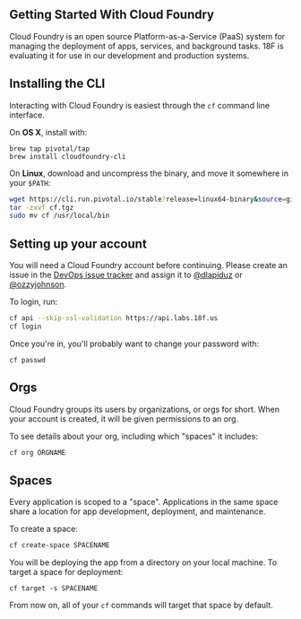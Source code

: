 ## Getting Started With Cloud Foundry

Cloud Foundry is an open source Platform-as-a-Service (PaaS) system for managing the deployment of apps, services, and background tasks. 18F is evaluating it for use in our development and production systems.

## Installing the CLI

Interacting with Cloud Foundry is easiest through the `cf` command line interface.

On **OS X**, install with:

```
brew tap pivotal/tap
brew install cloudfoundry-cli
```

On **Linux**, download and uncompress the binary, and move it somewhere in your `$PATH`:

```bash
wget https://cli.run.pivotal.io/stable?release=linux64-binary&source=github -O cf.tgz
tar -zxvf cf.tgz
sudo mv cf /usr/local/bin
```

## Setting up your account

You will need a Cloud Foundry account before continuing. Please create an issue in the [DevOps issue tracker](https://github.com/18F/DevOps/issues) and assign it to [@dlapiduz](https://github.com/dlapiduz) or [@ozzyjohnson](https://github.com/ozzyjohnson).

To login, run:

```bash
cf api --skip-ssl-validation https://api.labs.18f.us
cf login
```

Once you're in, you'll probably want to change your password with:

```
cf passwd
```

## Orgs

Cloud Foundry groups its users by organizations, or orgs for short. When your account is created, it will be given permissions to an org.

To see details about your org, including which "spaces" it includes:

```bash
cf org ORGNAME
```

## Spaces

Every application is scoped to a "space". Applications in the same space share a location for app development, deployment, and maintenance.

To create a space:

```bash
cf create-space SPACENAME
```

You will be deploying the app from a directory on your local machine. To target a space for deployment:

```
cf target -s SPACENAME
```

From now on, all of your `cf` commands will target that space by default.
